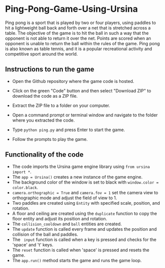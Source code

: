 # Ping-Pong-Game-Using-Ursina

Ping pong is a sport that is played by two or four players, using paddles to hit a lightweight ball back and forth over a net that is stretched across a table. The objective of the game is to hit the ball in such a way that the opponent is not able to return it over the net. Points are scored when an opponent is unable to return the ball within the rules of the game. Ping pong is also known as table tennis, and it is a popular recreational activity and competitive sport around the world.

## Instructions to run the game

* Open the Github repository where the game code is hosted.

* Click on the green "Code" button and then select "Download ZIP" to download the code as a ZIP file.

* Extract the ZIP file to a folder on your computer.

* Open a command prompt or terminal window and navigate to the folder where you extracted the code.

* Type ```python ping.py``` and press Enter to start the game.

* Follow the prompts to play the game.

## Functionality of the code

* The code imports the Ursina game engine library using ```from ursina import *```.
* The ```app = Ursina()``` creates a new instance of the game engine.
* The background color of the window is set to black with ```window.color = color.black```.
* ```camera.orthographic = True``` and ```camera.fov = 1``` set the camera view to orthographic mode and adjust the field of view to 1.
* Two paddles are created using ```Entity``` with specified scale, position, and rotation.
* A floor and ceiling are created using the ```duplicate``` function to copy the floor entity and adjust its position and rotation.
* The ```collision_cooldown``` and ```ball``` entities are created.
* The ```update``` function is called every frame and updates the position and collision of the ball and paddles.
* The ``` input``` function is called when a key is pressed and checks for the 'space' and 't' keys.
* The ```reset``` function is called when 'space' is pressed and resets the game.
* The ```app.run()``` method starts the game and runs the game loop.
